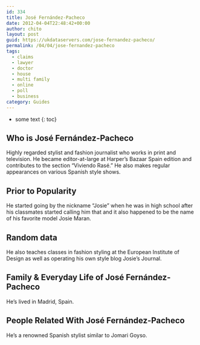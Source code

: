 ```yaml
---
id: 334
title: José Fernández-Pacheco
date: 2012-04-04T22:48:42+00:00
author: chito
layout: post
guid: https://ukdataservers.com/jose-fernandez-pacheco/
permalink: /04/04/jose-fernandez-pacheco
tags:
  - claims
  - lawyer
  - doctor
  - house
  - multi family
  - online
  - poll
  - business
category: Guides
---
```


* some text
{: toc}


## Who is  José Fernández-Pacheco
                  
                  
                  
Highly regarded stylist and fashion journalist who works in print and television. He became editor-at-large at Harper&#8217;s Bazaar Spain edition and contributes to the section &#8220;Viviendo Rasé.&#8221; He also makes regular appearances on various Spanish style shows.
                  
                
                
                
## Prior to Popularity 
                  
                  
                  
He started going by the nickname &#8220;Josie&#8221; when he was in high school after his classmates started calling him that and it also happened to be the name of his favorite model Josie Maran.
                  
                
                
                
## Random data 
                  
                  
                  
He also teaches classes in fashion styling at the European Institute of Design as well as operating his own style blog Josie&#8217;s Journal. 
                  
                
                
                
## Family & Everyday Life of José Fernández-Pacheco
                  
                  
                  
He&#8217;s lived in Madrid, Spain. 
                  
                
                
                
## People Related With  José Fernández-Pacheco
                  
                  
                  
He&#8217;s a renowned Spanish stylist similar to Jomari Goyso.
                  
                
              
            
          
          
          
    
    
  
